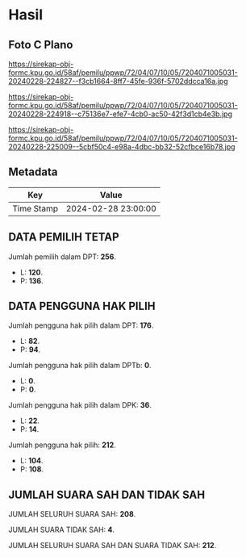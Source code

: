 # Hasil

## Foto C Plano

https://sirekap-obj-formc.kpu.go.id/58af/pemilu/ppwp/72/04/07/10/05/7204071005031-20240228-224827--f3cb1664-8ff7-45fe-936f-5702ddcca16a.jpg

https://sirekap-obj-formc.kpu.go.id/58af/pemilu/ppwp/72/04/07/10/05/7204071005031-20240228-224918--c75136e7-efe7-4cb0-ac50-42f3d1cb4e3b.jpg

https://sirekap-obj-formc.kpu.go.id/58af/pemilu/ppwp/72/04/07/10/05/7204071005031-20240228-225009--5cbf50c4-e98a-4dbc-bb32-52cfbce16b78.jpg


## Metadata

| Key        | Value               |
| ---------- | ------------------- |
| Time Stamp | 2024-02-28 23:00:00 |


## DATA PEMILIH TETAP

Jumlah pemilih dalam DPT: **256**.
 * L: **120**.
 * P: **136**.

## DATA PENGGUNA HAK PILIH

Jumlah pengguna hak pilih dalam DPT: **176**.
 * L: **82**.
 * P: **94**.

Jumlah pengguna hak pilih dalam DPTb: **0**.
 * L: **0**.
 * P: **0**.

Jumlah pengguna hak pilih dalam DPK: **36**.
 * L: **22**.
 * P: **14**.

Jumlah pengguna hak pilih: **212**.
 * L: **104**.
 * P: **108**.

## JUMLAH SUARA SAH DAN TIDAK SAH

JUMLAH SELURUH SUARA SAH: **208**.

JUMLAH SUARA TIDAK SAH: **4**.

JUMLAH SELURUH SUARA SAH DAN SUARA TIDAK SAH: **212**.


